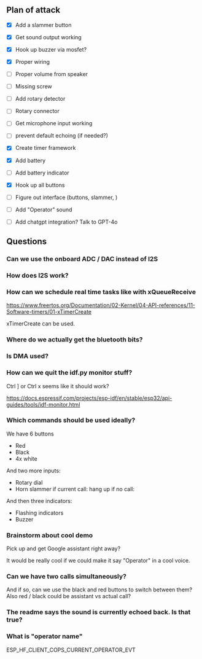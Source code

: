 ## Plan of attack
* [x] Add a slammer button
* [x] Get sound output working
* [x] Hook up buzzer via mosfet?
* [x] Proper wiring
* [ ] Proper volume from speaker
* [ ] Missing screw
* [ ] Add rotary detector
* [ ] Rotary connector
* [ ] Get microphone input working
* [ ] prevent default echoing (if needed?)
* [x] Create timer framework
* [x] Add battery
* [ ] Add battery indicator
* [x] Hook up all buttons
* [ ] Figure out interface (buttons, slammer, )
* [ ] Add "Operator" sound
* [ ] Add chatgpt integration? Talk to GPT-4o



## Questions
### Can we use the onboard ADC / DAC instead of I2S

### How does I2S work?


### How can we schedule real time tasks like with xQueueReceive
https://www.freertos.org/Documentation/02-Kernel/04-API-references/11-Software-timers/01-xTimerCreate

xTimerCreate can be used.

### Where do we actually get the bluetooth bits?

### Is DMA used?

### How can we quit the idf.py monitor stuff?

Ctrl ]
or Ctrl x seems like it should work?

https://docs.espressif.com/projects/esp-idf/en/stable/esp32/api-guides/tools/idf-monitor.html



### Which commands should be used ideally?

We have 6 buttons
- Red
- Black
- 4x white

And two more inputs:
- Rotary dial
- Horn slammer
    if current call: hang up
    if no call: 

And then three indicators:
- Flashing indicators
- Buzzer


### Brainstorm about cool demo

Pick up and get Google assistant right away?

It would be really cool if we could make it say "Operator" in a cool voice.

### Can we have two calls simultaneously?
And if so, can we use the black and red buttons to switch between them?
Also red / black could be assistant vs actual call?




### The readme says the sound is currently echoed back. Is that true?




### What is "operator name"
ESP_HF_CLIENT_COPS_CURRENT_OPERATOR_EVT


